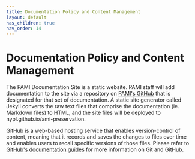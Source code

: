 ```yaml
---
title: Documentation Policy and Content Management
layout: default
has_children: true
nav_order: 14
---
```


# Documentation Policy and Content Management

The PAMI Documentation Site is a static website. PAMI staff will add documentation to the site via a repository on [PAMI's GitHub](https://github.com/NYPL/ami-preservation) that is designated for that set of documentation. A static site generator called Jekyll converts the raw text files that comprise the documentation (ie. Markdown files) to HTML, and the site files will be deployed to nypl.github.io/ami-preservation.

GitHub is a web-based hosting service that enables version-control of content, meaning that it records and saves the changes to files over time and enables users to recall specific versions of those files. Please refer to [GitHub's documentation guides](https://guides.github.com/) for more information on Git and GitHub.